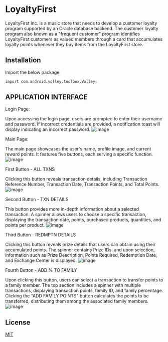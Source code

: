 # LoyaltyFirst

LoyaltyFirst Inc. is a music store that needs to develop a customer loyalty program supported by an Oracle database backend. The customer loyalty program also known as a "frequent customer" program identifies LoyaltyFirst customers as valued members through a card that accumulates loyalty points whenever they buy items from the LoyaltyFirst store. 

## Installation

Import the below package:

```bash
import com.android.volley.toolbox.Volley;
```

## APPLICATION INTERFACE
Login Page: 

Upon accessing the login page, users are prompted to enter their username and password. If incorrect credentials are provided, a notification toast will display indicating an incorrect password.
![image](https://github.com/rahulkumarmmmut/LoyaltyFirst1/assets/87722928/da103a6d-24cf-471e-8c11-f46bee8fb3da)

Main Page: 

The main page showcases the user's name, profile image, and current reward points. It features five buttons, each serving a specific function.
![image](https://github.com/rahulkumarmmmut/LoyaltyFirst1/assets/87722928/168612e9-428e-49d8-b9d3-cdecf337ba43)

First Button - ALL TXNS

Clicking this button reveals transaction details, including Transaction Reference Number, Transaction Date, Transaction Points, and Total Points.
![image](https://github.com/rahulkumarmmmut/LoyaltyFirst1/assets/87722928/ccbdb679-49cd-4e6c-a1e9-42f9241d98fb)

Second Button - TXN DETAILS

This button provides more in-depth information about a selected transaction. A spinner allows users to choose a specific transaction, displaying the transaction date, points, purchased products, quantities, and points per product.
![image](https://github.com/rahulkumarmmmut/LoyaltyFirst1/assets/87722928/87f91ef3-3c0f-4423-82b6-342d5ba260d0)

Third Button - REDMPTN DETAILS

Clicking this button reveals prize details that users can obtain using their accumulated points. The spinner contains Prize IDs, and upon selection, information such as Prize Description, Points Required, Redemption Date, and Exchange Center is displayed. 
![image](https://github.com/rahulkumarmmmut/LoyaltyFirst1/assets/87722928/b1df30a5-457b-4e34-b67e-17288623dc92)

Fourth Button - ADD % TO FAMILY

Upon clicking this button, users can select a transaction to transfer points to a family member. The top section includes a spinner with multiple transactions, displaying transaction points, family ID, and family percentage. Clicking the "ADD FAMILY POINTS" button calculates the points to be transferred, distributing them among the associated family members.
![image](https://github.com/rahulkumarmmmut/LoyaltyFirst1/assets/87722928/242c539f-7a82-4f36-8b7e-a89c975e8096)

## License

[MIT](https://choosealicense.com/licenses/mit/)
